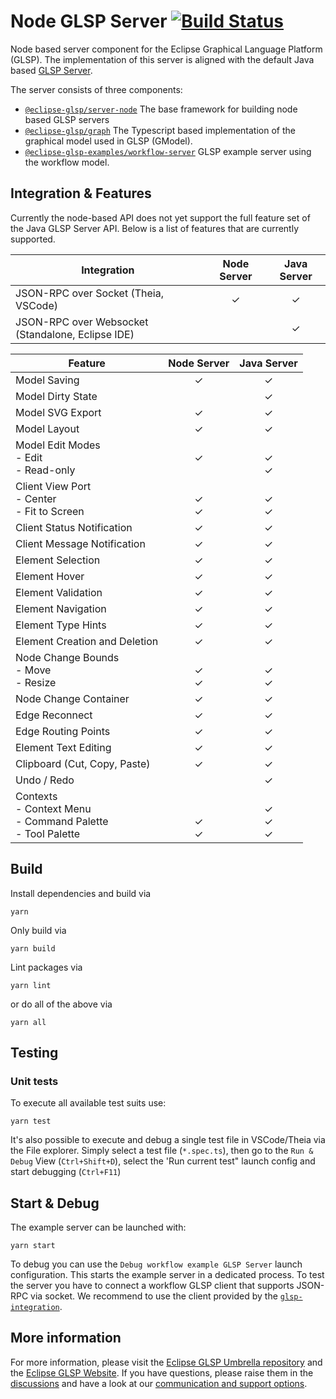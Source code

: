 # Node GLSP Server [![Build Status](https://ci.eclipse.org/glsp/job/eclipse-glsp/job/glsp-server-node/job/main/badge/icon)](https://ci.eclipse.org/glsp/job/eclipse-glsp/job/glsp-server-node/job/main/)

Node based server component for the Eclipse Graphical Language Platform (GLSP).
The implementation of this server is aligned with the default Java based [GLSP Server](https://github.com/eclipse-glsp/glsp-server).

The server consists of three components:

-   [`@eclipse-glsp/server-node`](packages/server-node/) The base framework for building node based GLSP servers
-   [`@eclipse-glsp/graph`](packages/graph/) The Typescript based implementation of the graphical model used in GLSP (GModel).
-   [`@eclipse-glsp-examples/workflow-server`](examples/workflow-server) GLSP example server using the workflow model.

## Integration & Features

Currently the node-based API does not yet support the full feature set of the Java GLSP Server API.
Below is a list of features that are currently supported.

| Integration                                       | Node Server | Java Server |
| ------------------------------------------------- | :---------: | :---------: |
| JSON-RPC over Socket (Theia, VSCode)              |      ✓      |      ✓      |
| JSON-RPC over Websocket (Standalone, Eclipse IDE) |             |      ✓      |

| Feature                                                           |   Node Server   |   Java Server   |
| ----------------------------------------------------------------- | :-------------: | :-------------: |
| Model Saving                                                      |        ✓        |        ✓        |
| Model Dirty State                                                 |                 |        ✓        |
| Model SVG Export                                                  |        ✓        |        ✓        |
| Model Layout                                                      |        ✓        |        ✓        |
| Model Edit Modes<br>- Edit<br>- Read-only                         | <br>✓<br>&nbsp; |   <br>✓<br>✓    |
| Client View Port<br>- Center<br>- Fit to Screen                   |   <br>✓<br>✓    |   <br>✓<br>✓    |
| Client Status Notification                                        |        ✓        |        ✓        |
| Client Message Notification                                       |        ✓        |        ✓        |
| Element Selection                                                 |        ✓        |        ✓        |
| Element Hover                                                     |        ✓        |        ✓        |
| Element Validation                                                |        ✓        |        ✓        |
| Element Navigation                                                |        ✓        |        ✓        |
| Element Type Hints                                                |        ✓        |        ✓        |
| Element Creation and Deletion                                     |        ✓        |        ✓        |
| Node Change Bounds<br>- Move<br>- Resize                          |   <br>✓<br>✓    |   <br>✓<br>✓    |
| Node Change Container                                             |        ✓        |        ✓        |
| Edge Reconnect                                                    |        ✓        |        ✓        |
| Edge Routing Points                                               |        ✓        |        ✓        |
| Element Text Editing                                              |        ✓        |        ✓        |
| Clipboard (Cut, Copy, Paste)                                      |        ✓        |        ✓        |
| Undo / Redo                                                       |                 |        ✓        |
| Contexts<br>- Context Menu<br>- Command Palette<br>- Tool Palette | <br><br>✓<br>✓  | <br>✓<br>✓<br>✓ |

## Build

Install dependencies and build via

```console
yarn
```

Only build via

```console
yarn build
```

Lint packages via

```console
yarn lint
```

or do all of the above via

```console
yarn all
```

## Testing

### Unit tests

To execute all available test suits use:

```console
yarn test
```

It's also possible to execute and debug a single test file in VSCode/Theia via the File explorer.
Simply select a test file (`*.spec.ts`), then go to the `Run & Debug` View (`Ctrl+Shift+D`), select the 'Run current test" launch config and start debugging (`Ctrl+F11`)

## Start & Debug

The example server can be launched with:

```console
yarn start
```

To debug you can use the `Debug workflow example GLSP Server` launch configuration.
This starts the example server in a dedicated process. To test the server you have to connect a workflow GLSP client that supports JSON-RPC via socket.
We recommend to use the client provided by the [`glsp-integration`](https://github.com/eclipse-glsp/glsp-theia-integration#how-to-start-the-workflow-diagram-example-server-from-the-sources).

## More information

For more information, please visit the [Eclipse GLSP Umbrella repository](https://github.com/eclipse-glsp/glsp) and the [Eclipse GLSP Website](https://www.eclipse.org/glsp/).
If you have questions, please raise them in the [discussions](https://github.com/eclipse-glsp/glsp/discussions) and have a look at our [communication and support options](https://www.eclipse.org/glsp/contact/).
